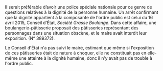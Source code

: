 Il serait préférable d’avoir une police spéciale nationale pour ce genre de questions relatives à la dignité de la personne humaine. Un arrêt confirmant que la dignité appartient à la composante de l'ordre public est celui du 16 avril 2015, Conseil d'État, _Société Grasse Boulange_. Dans cette affaire, une boulangerie-pâtisserie proposait des pâtisseries représentant des personnages dans une situation obscène, et le maire avait interdit leur exposition. (N° 389372).

Le Conseil d'État n'a pas suivi le maire, estimant que même si l'exposition de ces pâtisseries était de nature à choquer, elle ne constituait pas en elle-même une atteinte à la dignité humaine, donc il n’y avait pas de trouble à l'ordre public.